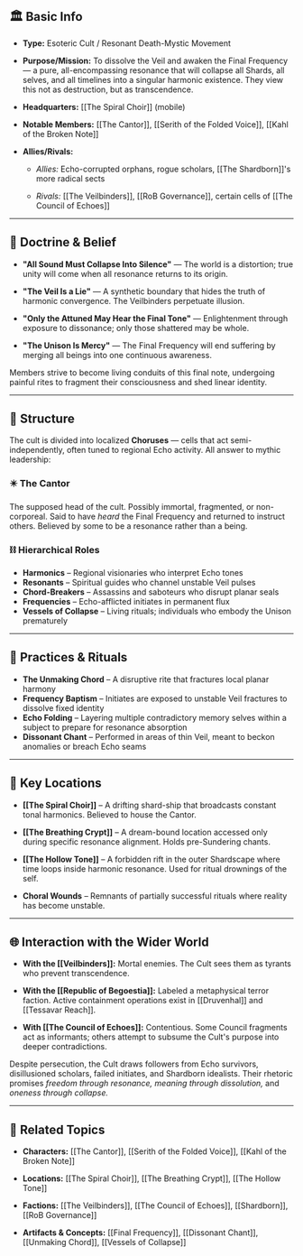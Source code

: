 ## 🏛️ Basic Info

- **Type:** Esoteric Cult / Resonant Death-Mystic Movement
    
- **Purpose/Mission:** To dissolve the Veil and awaken the Final Frequency — a pure, all-encompassing resonance that will collapse all Shards, all selves, and all timelines into a singular harmonic existence. They view this not as destruction, but as transcendence.
    
- **Headquarters:** [[The Spiral Choir]] (mobile)
    
- **Notable Members:** [[The Cantor]], [[Serith of the Folded Voice]], [[Kahl of the Broken Note]]
    
- **Allies/Rivals:**
    
    - _Allies:_ Echo-corrupted orphans, rogue scholars, [[The Shardborn]]'s more radical sects
        
    - _Rivals:_ [[The Veilbinders]], [[RoB Governance]], certain cells of [[The Council of Echoes]]
        

---

## 📖 Doctrine & Belief

- **"All Sound Must Collapse Into Silence"** — The world is a distortion; true unity will come when all resonance returns to its origin.
    
- **"The Veil Is a Lie"** — A synthetic boundary that hides the truth of harmonic convergence. The Veilbinders perpetuate illusion.
    
- **"Only the Attuned May Hear the Final Tone"** — Enlightenment through exposure to dissonance; only those shattered may be whole.
    
- **"The Unison Is Mercy"** — The Final Frequency will end suffering by merging all beings into one continuous awareness.
    

Members strive to become living conduits of this final note, undergoing painful rites to fragment their consciousness and shed linear identity.

---

## 🎼 Structure

The cult is divided into localized **Choruses** — cells that act semi-independently, often tuned to regional Echo activity. All answer to mythic leadership:

### ✴️ The Cantor

The supposed head of the cult. Possibly immortal, fragmented, or non-corporeal. Said to have _heard_ the Final Frequency and returned to instruct others. Believed by some to be a resonance rather than a being.

### ⛓️ Hierarchical Roles

- **Harmonics** – Regional visionaries who interpret Echo tones
- **Resonants** – Spiritual guides who channel unstable Veil pulses
- **Chord-Breakers** – Assassins and saboteurs who disrupt planar seals
- **Frequencies** – Echo-afflicted initiates in permanent flux
- **Vessels of Collapse** – Living rituals; individuals who embody the Unison prematurely
    

---

## 🔮 Practices & Rituals

- **The Unmaking Chord** – A disruptive rite that fractures local planar harmony
- **Frequency Baptism** – Initiates are exposed to unstable Veil fractures to dissolve fixed identity
- **Echo Folding** – Layering multiple contradictory memory selves within a subject to prepare for resonance absorption
- **Dissonant Chant** – Performed in areas of thin Veil, meant to beckon anomalies or breach Echo seams
    

---

## 📍 Key Locations

- **[[The Spiral Choir]]** – A drifting shard-ship that broadcasts constant tonal harmonics. Believed to house the Cantor.
    
- **[[The Breathing Crypt]]** – A dream-bound location accessed only during specific resonance alignment. Holds pre-Sundering chants.
    
- **[[The Hollow Tone]]** – A forbidden rift in the outer Shardscape where time loops inside harmonic resonance. Used for ritual drownings of the self.
    
- **Choral Wounds** – Remnants of partially successful rituals where reality has become unstable.
    

---

## 🌐 Interaction with the Wider World

- **With the [[Veilbinders]]:** Mortal enemies. The Cult sees them as tyrants who prevent transcendence.
    
- **With the [[Republic of Begoestia]]:** Labeled a metaphysical terror faction. Active containment operations exist in [[Druvenhal]] and [[Tessavar Reach]].
    
- **With [[The Council of Echoes]]:** Contentious. Some Council fragments act as informants; others attempt to subsume the Cult's purpose into deeper contradictions.
    

Despite persecution, the Cult draws followers from Echo survivors, disillusioned scholars, failed initiates, and Shardborn idealists. Their rhetoric promises _freedom through resonance,_ _meaning through dissolution,_ and _oneness through collapse._

---

## 🔗 Related Topics

- **Characters:** [[The Cantor]], [[Serith of the Folded Voice]], [[Kahl of the Broken Note]]
    
- **Locations:** [[The Spiral Choir]], [[The Breathing Crypt]], [[The Hollow Tone]]
    
- **Factions:** [[The Veilbinders]], [[The Council of Echoes]], [[Shardborn]], [[RoB Governance]]
    
- **Artifacts & Concepts:** [[Final Frequency]], [[Dissonant Chant]], [[Unmaking Chord]], [[Vessels of Collapse]]